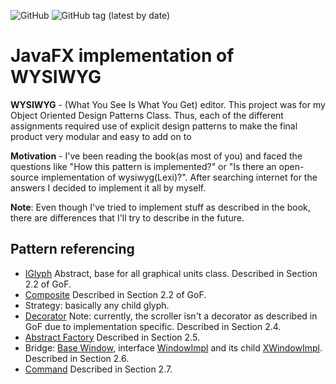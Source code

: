 ![GitHub](https://img.shields.io/github/license/ilyastuit/wysiwyg)
![GitHub tag (latest by date)](https://img.shields.io/github/v/tag/ilyastuit/wysiwyg?label=version)
# JavaFX implementation of WYSIWYG

**WYSIWYG** - (What You See Is What You Get) editor. This project was for my Object Oriented Design Patterns Class. Thus, each of the different assignments required use of explicit design patterns to make the final product very modular and easy to add on to

**Motivation** - I've been reading the book(as most of you) and faced the questions like "How this pattern is implemented?" or "Is there an open-source implementation of wysiwyg(Lexi)?". After searching internet for the answers I decided to implement it all by myself.

**Note**: Even though I've tried to implement stuff as described in the book, there are differences that I'll try to describe in the future.

## Pattern referencing
- [IGlyph](https://github.com/) Abstract, base for all graphical units class. Described in Section 2.2 of GoF.
- [Composite](https://github.com/) Described in Section 2.2 of GoF.
- Strategy: basically any child glyph.
- [Decorator](https://github.com/) Note: currently, the scroller isn't a decorator as described in GoF due to implementation specific. Described in Section 2.4.
- [Abstract Factory](https://github.com/) Described in Section 2.5.
- Bridge: [Base Window](https://github.com/), interface [WindowImpl](https://github.com/) and its child [XWindowImpl](https://github.com/). Described in Section 2.6.
- [Command](https://github.com/) Described in Section 2.7. 
